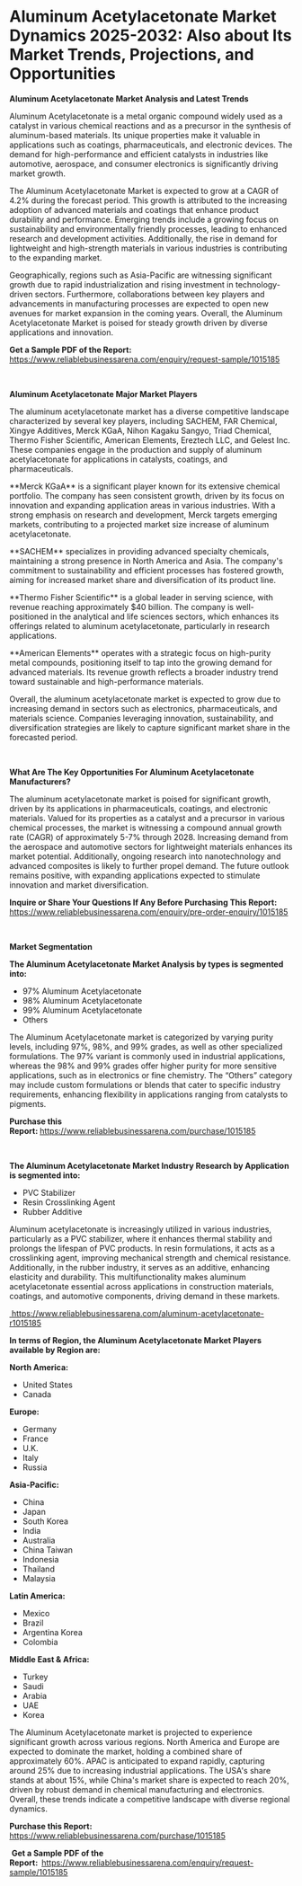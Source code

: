 <p><h1>Aluminum Acetylacetonate Market Dynamics 2025-2032: Also about Its Market Trends, Projections, and Opportunities</h1></p><p><strong>Aluminum Acetylacetonate Market Analysis and Latest Trends</strong></p>
<p><p>Aluminum Acetylacetonate is a metal organic compound widely used as a catalyst in various chemical reactions and as a precursor in the synthesis of aluminum-based materials. Its unique properties make it valuable in applications such as coatings, pharmaceuticals, and electronic devices. The demand for high-performance and efficient catalysts in industries like automotive, aerospace, and consumer electronics is significantly driving market growth.</p><p>The Aluminum Acetylacetonate Market is expected to grow at a CAGR of 4.2% during the forecast period. This growth is attributed to the increasing adoption of advanced materials and coatings that enhance product durability and performance. Emerging trends include a growing focus on sustainability and environmentally friendly processes, leading to enhanced research and development activities. Additionally, the rise in demand for lightweight and high-strength materials in various industries is contributing to the expanding market.</p><p>Geographically, regions such as Asia-Pacific are witnessing significant growth due to rapid industrialization and rising investment in technology-driven sectors. Furthermore, collaborations between key players and advancements in manufacturing processes are expected to open new avenues for market expansion in the coming years. Overall, the Aluminum Acetylacetonate Market is poised for steady growth driven by diverse applications and innovation.</p></p>
<p><strong>Get a Sample PDF of the Report:&nbsp;</strong> <a href="https://www.reliablebusinessarena.com/enquiry/request-sample/1015185?utm_campaign=2532&utm_medium=2&utm_source=Github&utm_content=ia&utm_term=17042025&utm_id=aluminum-acetylacetonate">https://www.reliablebusinessarena.com/enquiry/request-sample/1015185</a></p>
<p>&nbsp;</p>
<p><strong>Aluminum Acetylacetonate Major Market Players</strong></p>
<p><p>The aluminum acetylacetonate market has a diverse competitive landscape characterized by several key players, including SACHEM, FAR Chemical, Xingye Additives, Merck KGaA, Nihon Kagaku Sangyo, Triad Chemical, Thermo Fisher Scientific, American Elements, Ereztech LLC, and Gelest Inc. These companies engage in the production and supply of aluminum acetylacetonate for applications in catalysts, coatings, and pharmaceuticals.</p><p>**Merck KGaA** is a significant player known for its extensive chemical portfolio. The company has seen consistent growth, driven by its focus on innovation and expanding application areas in various industries. With a strong emphasis on research and development, Merck targets emerging markets, contributing to a projected market size increase of aluminum acetylacetonate.</p><p>**SACHEM** specializes in providing advanced specialty chemicals, maintaining a strong presence in North America and Asia. The company's commitment to sustainability and efficient processes has fostered growth, aiming for increased market share and diversification of its product line.</p><p>**Thermo Fisher Scientific** is a global leader in serving science, with revenue reaching approximately $40 billion. The company is well-positioned in the analytical and life sciences sectors, which enhances its offerings related to aluminum acetylacetonate, particularly in research applications.</p><p>**American Elements** operates with a strategic focus on high-purity metal compounds, positioning itself to tap into the growing demand for advanced materials. Its revenue growth reflects a broader industry trend toward sustainable and high-performance materials.</p><p>Overall, the aluminum acetylacetonate market is expected to grow due to increasing demand in sectors such as electronics, pharmaceuticals, and materials science. Companies leveraging innovation, sustainability, and diversification strategies are likely to capture significant market share in the forecasted period.</p></p>
<p>&nbsp;</p>
<p><strong>What Are The Key Opportunities For Aluminum Acetylacetonate Manufacturers?</strong></p>
<p><p>The aluminum acetylacetonate market is poised for significant growth, driven by its applications in pharmaceuticals, coatings, and electronic materials. Valued for its properties as a catalyst and a precursor in various chemical processes, the market is witnessing a compound annual growth rate (CAGR) of approximately 5-7% through 2028. Increasing demand from the aerospace and automotive sectors for lightweight materials enhances its market potential. Additionally, ongoing research into nanotechnology and advanced composites is likely to further propel demand. The future outlook remains positive, with expanding applications expected to stimulate innovation and market diversification.</p></p>
<p><strong>Inquire or Share Your Questions If Any Before Purchasing This Report:</strong> <a href="https://www.reliablebusinessarena.com/enquiry/pre-order-enquiry/1015185?utm_campaign=2532&utm_medium=2&utm_source=Github&utm_content=ia&utm_term=17042025&utm_id=aluminum-acetylacetonate">https://www.reliablebusinessarena.com/enquiry/pre-order-enquiry/1015185</a></p>
<p>&nbsp;</p>
<p><strong>Market Segmentation</strong></p>
<p><strong>The Aluminum Acetylacetonate Market Analysis by types is segmented into:</strong></p>
<p><ul><li>97% Aluminum Acetylacetonate</li><li>98% Aluminum Acetylacetonate</li><li>99% Aluminum Acetylacetonate</li><li>Others</li></ul></p>
<p><p>The Aluminum Acetylacetonate market is categorized by varying purity levels, including 97%, 98%, and 99% grades, as well as other specialized formulations. The 97% variant is commonly used in industrial applications, whereas the 98% and 99% grades offer higher purity for more sensitive applications, such as in electronics or fine chemistry. The “Others” category may include custom formulations or blends that cater to specific industry requirements, enhancing flexibility in applications ranging from catalysts to pigments.</p></p>
<p><strong>Purchase this Report:&nbsp;</strong><a href="https://www.reliablebusinessarena.com/purchase/1015185?utm_campaign=2532&utm_medium=2&utm_source=Github&utm_content=ia&utm_term=17042025&utm_id=aluminum-acetylacetonate">https://www.reliablebusinessarena.com/purchase/1015185</a></p>
<p>&nbsp;</p>
<p><strong>The Aluminum Acetylacetonate Market Industry Research by Application is segmented into:</strong></p>
<p><ul><li>PVC Stabilizer</li><li>Resin Crosslinking Agent</li><li>Rubber Additive</li></ul></p>
<p><p>Aluminum acetylacetonate is increasingly utilized in various industries, particularly as a PVC stabilizer, where it enhances thermal stability and prolongs the lifespan of PVC products. In resin formulations, it acts as a crosslinking agent, improving mechanical strength and chemical resistance. Additionally, in the rubber industry, it serves as an additive, enhancing elasticity and durability. This multifunctionality makes aluminum acetylacetonate essential across applications in construction materials, coatings, and automotive components, driving demand in these markets.</p></p>
<p><a href="https://www.reliablebusinessarena.com/aluminum-acetylacetonate-r1015185?utm_campaign=2532&utm_medium=2&utm_source=Github&utm_content=ia&utm_term=17042025&utm_id=aluminum-acetylacetonate">&nbsp;https://www.reliablebusinessarena.com/aluminum-acetylacetonate-r1015185</a></p>
<p><strong>In terms of Region, the Aluminum Acetylacetonate Market Players available by Region are:</strong></p>
<p>
    <p> <strong> North America: </strong>
        <ul>
            <li>United States</li>
            <li>Canada</li>
        </ul>
        </p> 
    <p> <strong> Europe: </strong>
        <ul>
            <li>Germany</li>
            <li>France</li>
            <li>U.K.</li>
            <li>Italy</li>
            <li>Russia</li>
        </ul>
        </p> 
    <p> <strong> Asia-Pacific: </strong>
        <ul>
            <li>China</li>
            <li>Japan</li>
            <li>South Korea</li>
            <li>India</li>
            <li>Australia</li>
            <li>China Taiwan</li>
            <li>Indonesia</li>
            <li>Thailand</li>
            <li>Malaysia</li>
        </ul>
        </p> 
    <p> <strong> Latin America: </strong>
        <ul>
            <li>Mexico</li>
            <li>Brazil</li>
            <li>Argentina Korea</li>
            <li>Colombia</li>
        </ul>
        </p> 
    <p> <strong> Middle East & Africa: </strong>
        <ul>
            <li>Turkey</li>
            <li>Saudi</li>
            <li>Arabia</li>
            <li>UAE</li>
            <li>Korea</li>
        </ul>
    </p>
    </p>
<p><p>The Aluminum Acetylacetonate market is projected to experience significant growth across various regions. North America and Europe are expected to dominate the market, holding a combined share of approximately 60%. APAC is anticipated to expand rapidly, capturing around 25% due to increasing industrial applications. The USA's share stands at about 15%, while China's market share is expected to reach 20%, driven by robust demand in chemical manufacturing and electronics. Overall, these trends indicate a competitive landscape with diverse regional dynamics.</p></p>
<p><strong>Purchase this Report: </strong><a href="https://www.reliablebusinessarena.com/purchase/1015185?utm_campaign=2532&utm_medium=2&utm_source=Github&utm_content=ia&utm_term=17042025&utm_id=aluminum-acetylacetonate">https://www.reliablebusinessarena.com/purchase/1015185</a></p>
<p>&nbsp;<strong>Get a Sample PDF of the Report:&nbsp;&nbsp;</strong><a href="https://www.reliablebusinessarena.com/enquiry/request-sample/1015185?utm_campaign=2532&utm_medium=2&utm_source=Github&utm_content=ia&utm_term=17042025&utm_id=aluminum-acetylacetonate">https://www.reliablebusinessarena.com/enquiry/request-sample/1015185</a></p>
<p><strong></strong></p>
<p><p></p><p></p><p></p></p>